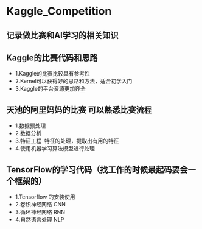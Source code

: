 # Kaggle_Competition
## 记录做比赛和AI学习的相关知识
## Kaggle的比赛代码和思路
* 1.Kaggle的比赛比较具有参考性 
* 2.Kernel可以获得好的思路和方法，适合初学入门
* 3.Kaggle的平台资源更加齐全

## 天池的阿里妈妈的比赛 可以熟悉比赛流程
* 1.数据预处理
* 2.数据分析
* 3.特征工程  特征的处理，提取出有用的特征
* 4.使用机器学习算法模型进行处理

## TensorFlow的学习代码（找工作的时候最起码要会一个框架的）
* 1.Tensorflow 的安装使用
* 2.卷积神经网络 CNN
* 3.循环神经网络 RNN
* 4.自然语言处理 NLP
  
